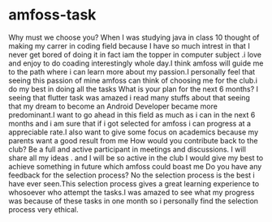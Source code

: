 # amfoss-task
Why must we choose you?
When I was studying java in class 10 thought of making my carrer in coding field because I have so much intrest in that I never get bored of doing it in fact iam the topper in computer subject .i love and enjoy to do coading interestingly whole day.I think amfoss will guide me to the path where i can learn more about my passion.I personally feel that seeing this passion of mine amfoss can think of choosing me for the club.i do my best in doing all the tasks
What is your plan for the next 6 months?
I seeing that flutter task was amazed i read many stuffs about that seeing that my dream to become an Android Developer became more predominant.I want to go ahead in this field as much as i can in the next 6 months and i am sure that if i got selected for amfoss i can progress at a appreciable rate.I also want to give some focus on academics because my parents want a good result from me
How would you contribute back to the club?
Be a full and active participant in meetings and discussions.  I will share all my  ideas . and I will be so active in the club I would give my best to achieve something in future which amfoss could boast me
Do you have any feedback for the selection process?
No the selection process is the best i have ever seen.This selection process gives a great learning experience to whosoever who attempt the tasks.I was amazed to see what my progress was because of these tasks in one month so i personally find the selection process very ethical.
